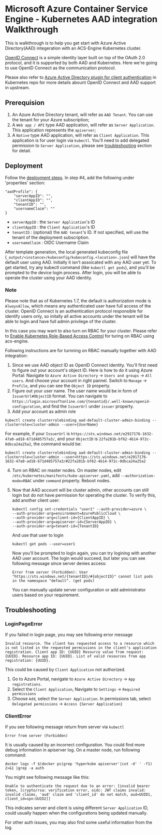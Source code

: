 # Microsoft Azure Container Service Engine - Kubernetes AAD integration Walkthrough

This is walkthrough is to help you get start with Azure Active Directory(AAD) integeration with an ACS-Engine Kubernetes cluster.

[OpenID Connect](http://openid.net/connect/) is a simple identity layer built on top of the OAuth 2.0 protocol, and it is supported by both AAD and Kubernetes. Here we're going to use OpenID Connect as the communication protocol.

Please also refer to [Azure Active Directory plugin for client authentication](https://github.com/kubernetes/kubernetes/blob/master/staging/src/k8s.io/client-go/plugin/pkg/client/auth/azure/README.md) in Kubernetes repo for more details abount OpenID Connect and AAD support in upstream.

## Prerequision
1. An Azure Active Directory tenant, will refer as `AAD Tenant`. You can use the tenant for your Azure subscription;
2. A `Web app / API` type AAD application, will refer as `Server Application`. This application represents the `apiserver`;
3. A `Native` type AAD application, will refer as `Client Application`. This application is for user login via `kubectl`. You'll need to add delegated permission to `Server Application`, please see [troubleshooting](#loginpageerror) section for detail.

## Deployment
Follow the [deployment steps](kubernetes.md#deployment). In step #4, add the following under 'properties' section:
```
"aadProfile": {
    "serverAppID": "",
    "clientAppID": "",
    "tenantID": "",
    "usernameClaim": ""
}
```

- `serverAppID`   : the `Server Application`'s ID
- `clientAppID`   : the `Client Application`'s ID
- `tenantID`      : (optional) the `AAD tenant`'s ID. If not specified, will use the tenant of the deployment subscription.
- `usernameClaim` : OIDC Username Claim

After template generation, the local generated kubeconfig file (`_output/<instance>/kubeconfig/kubeconfig.<location>.json`) will have the default user using AAD.
Initially it isn't assoicated with any AAD user yet. To get started, try any kubectl command (like `kubectl get pods`), and you'll be prompted to the device login process. After login, you will be able to operate the cluster using your AAD identity.

### Note
Please note that as of Kubernetes 1.7, the default is authorization mode is `AlwaysAllow`, which means any authenticated user have full access of the cluster.
OpenID Connect is an authentication protocol responsible for identify users only, so initally all active accounts under the tenant will be able to login and have full admin privilege of the cluster.

In this case you may want to also turn on RBAC for your cluster.
Please refer to [Enable Kubernetes Role-Based Access Control](features.md#optional-enable-kubernetes-role-based-access-control-rbac) for turing on RBAC using acs-engine.

Following instructions are for turnning on RBAC manually together with AAD integration:

1. Since we use AAD object ID as OpenID Connect identity.
    You'll first need to figure out your account's object ID. Here is how to do it using Azure Portal:
    Navigate to `Azure Active Directory` -> `Users and groups` -> `All users`. And choose your account in right pannel. Switch to `Manage` -> `Profile`, and you can see the `Object ID` property.
2. Figure out your user name. The user name would be in form of `IssuerUrl#ObjectID` format.
    You can navigate to `https://login.microsoftonline.com/{tenantid}/.well-known/openid-configuration`, and find the `IssuerUrl` under `issuer` property.
3. Add your account as admin role
```
kubectl create clusterrolebinding aad-default-cluster-admin-binding --clusterrole=cluster-admin --user={UserName}
```
For example, if your `IssuerUrl` is `https://sts.windows.net/e2917176-1632-47a0-ad18-671d485757a3/`, and your `ObjectID` is `22fa281b-bf62-4b14-972c-0dbca24a25a2`, the command would be:
```
kubectl create clusterrolebinding aad-default-cluster-admin-binding --clusterrole=cluster-admin --user=https://sts.windows.net/e2917176-1632-47a0-ad18-671d485757a3/#22fa281b-bf62-4b14-972c-0dbca24a25a2
```

4. Turn on RBAC on master nodes.
    On master nodes, edit `/etc/kubernetes/manifests/kube-apiserver.yaml`, add `--authorization-mode=RBAC` under `command` property. Reboot nodes.
5. Now that AAD account will be cluster admin, other accounts can still login but do not have permission for operating the cluster.
    To verify this, add another client user:
    ```
    kubectl config set-credentials "user1" --auth-provider=azure \
    --auth-provider-arg=environment=AzurePublicCloud \
    --auth-provider-arg=client-id={ClientAppID} \
    --auth-provider-arg=apiserver-id={ServerAppID} \
    --auth-provider-arg=tenant-id={TenantID}
    ```

    And use that user to login
    ```
    kubectl get pods --user=user1
    ```
    Now you'll be prompted to login again, you can try logining with another AAD user account. 
    The login would succeed, but later you can see following message since server denies access:
    ```
    Error from server (Forbidden): User "https://sts.windows.net/{tenantID}/#{objectID}" cannot list pods in the namespace "default". (get pods)
    ```

    You can manually update server configuration or add administrator users based on your requirement.

## Troubleshooting

### LoginPageError
If you failed in login page, you may see following error message
```
Invalid resource. The client has requested access to a resource which is not listed in the requested permissions in the client's application registration. Client app ID: {UUID} Resource value from request: {UUID}. Resource app ID: {UUID}. List of valid resources from app registration: {UUID}.
```
This could be caused by `Client Application` not authorized.

1. Go to Azure Portal, navigate to `Azure Active Directory` -> `App registrations`.
2. Select the `Client Application`, Navigate to `Settings` -> `Required permissions`
3. Choose `Add`, select the `Server Application`. In permissions tab, select `Delegated permissions` -> `Access {Server Application}`

### ClientError
If you see following message return from server via `kubectl`
```
Error from server (Forbidden)
```

It is usually caused by an incorrect configuration. You could find more debug information in apiserver log. On a master node, run following command:
```
docker logs -f $(docker ps|grep 'hyperkube apiserver'|cut -d' ' -f1) 2>&1 |grep -a auth
```

You might see following message like this:
```
Unable to authenticate the request due to an error: [invalid bearer token, [crypto/rsa: verification error, oidc: JWT claims invalid: invalid claims, 'aud' claim and 'client_id' do not match, aud=UUID1, client_id=spn:UUID2]]
```
This indicates server and client is using different `Server Application` ID, could usually happen when the configurations being updated manually.

For other auth issues, you may also find some useful information from the log.
